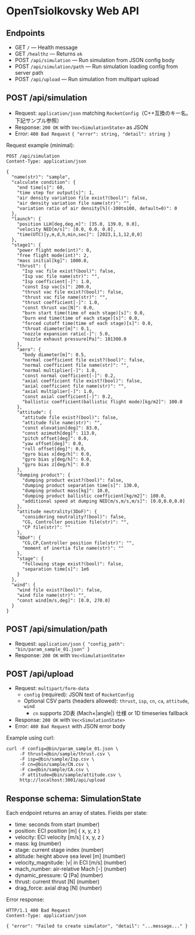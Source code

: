 # OpenTsiolkovsky Web API

## Endpoints

- GET `/` — Health message
- GET `/healthz` — Returns `ok`
- POST `/api/simulation` — Run simulation from JSON config body
- POST `/api/simulation/path` — Run simulation loading config from server path
- POST `/api/upload` — Run simulation from multipart upload

## POST /api/simulation

- Request: `application/json` matching `RocketConfig`（C++互換のキー名。下記サンプル参照）
- Response: `200 OK` with `Vec<SimulationState>` as JSON
- Error: `400 Bad Request` `{ "error": string, "detail": string }`

Request example (minimal):

```
POST /api/simulation
Content-Type: application/json

{
  "name(str)": "sample",
  "calculate condition": {
    "end time[s]": 60,
    "time step for output[s]": 1,
    "air density variation file exist?(bool)": false,
    "air density variation file name(str)": "",
    "variation ratio of air density[%](-100to100, default=0)": 0
  },
  "launch": {
    "position LLH[deg,deg,m]": [35.0, 139.0, 0.0],
    "velocity NED[m/s]": [0.0, 0.0, 0.0],
    "time(UTC)[y,m,d,h,min,sec]": [2023,1,1,12,0,0]
  },
  "stage1": {
    "power flight mode(int)": 0,
    "free flight mode(int)": 2,
    "mass initial[kg]": 1000.0,
    "thrust": {
      "Isp vac file exist?(bool)": false,
      "Isp vac file name(str)": "",
      "Isp coefficient[-]": 1.0,
      "const Isp vac[s]": 200.0,
      "thrust vac file exist?(bool)": false,
      "thrust vac file name(str)": "",
      "thrust coefficient[-]": 1.0,
      "const thrust vac[N]": 0.0,
      "burn start time(time of each stage)[s]": 0.0,
      "burn end time(time of each stage)[s]": 0.0,
      "forced cutoff time(time of each stage)[s]": 0.0,
      "throat diameter[m]": 0.1,
      "nozzle expansion ratio[-]": 5.0,
      "nozzle exhaust pressure[Pa]": 101300.0
    },
    "aero": {
      "body diameter[m]": 0.5,
      "normal coefficient file exist?(bool)": false,
      "normal coefficient file name(str)": "",
      "normal multiplier[-]": 1.0,
      "const normal coefficient[-]": 0.2,
      "axial coefficient file exist?(bool)": false,
      "axial coefficient file name(str)": "",
      "axial multiplier[-]": 1.0,
      "const axial coefficient[-]": 0.2,
      "ballistic coefficient(ballistic flight mode)[kg/m2]": 100.0
    },
    "attitude": {
      "attitude file exist?(bool)": false,
      "attitude file name(str)": "",
      "const elevation[deg]": 83.0,
      "const azimuth[deg]": 113.0,
      "pitch offset[deg]": 0.0,
      "yaw offset[deg]": 0.0,
      "roll offset[deg]": 0.0,
      "gyro bias x[deg/h]": 0.0,
      "gyro bias y[deg/h]": 0.0,
      "gyro bias z[deg/h]": 0.0
    },
    "dumping product": {
      "dumping product exist?(bool)": false,
      "dumping product separation time[s]": 130.0,
      "dumping product mass[kg]": 10.0,
      "dumping product ballistic coefficient[kg/m2]": 100.0,
      "additional speed at dumping NED[m/s,m/s,m/s]": [0.0,0.0,0.0]
    },
    "attitude neutrality(3DoF)": {
      "considering neutrality?(bool)": false,
      "CG, Controller position file(str)": "",
      "CP file(str)": ""
    },
    "6DoF": {
      "CG,CP,Controller position file(str)": "",
      "moment of inertia file name(str)": ""
    },
    "stage": {
      "following stage exist?(bool)": false,
      "separation time[s]": 1e6
    }
  },
  "wind": {
    "wind file exist?(bool)": false,
    "wind file name(str)": "",
    "const wind[m/s,deg]": [0.0, 270.0]
  }
}
```

## POST /api/simulation/path

- Request: `application/json` `{ "config_path": "bin/param_sample_01.json" }`
- Response: `200 OK` with `Vec<SimulationState>`

## POST /api/upload

- Request: `multipart/form-data`
  - `config` (required): JSON text of `RocketConfig`
  - Optional CSV parts (headers allowed): `thrust`, `isp`, `cn`, `ca`, `attitude`, `wind`
    - `cn` supports 2D表 (Mach×|angle|) 仕様 or 1D timeseries fallback
- Response: `200 OK` with `Vec<SimulationState>`
- Error: `400 Bad Request` with JSON error body

Example using curl:

```
curl -F config=@bin/param_sample_01.json \
     -F thrust=@bin/sample/thrust.csv \
     -F isp=@bin/sample/Isp.csv \
     -F cn=@bin/sample/CN.csv \
     -F ca=@bin/sample/CA.csv \
     -F attitude=@bin/sample/attitude.csv \
     http://localhost:3001/api/upload
```

## Response schema: SimulationState

Each endpoint returns an array of states. Fields per state:

- time: seconds from start (number)
- position: ECI position [m] { x, y, z }
- velocity: ECI velocity [m/s] { x, y, z }
- mass: kg (number)
- stage: current stage index (number)
- altitude: height above sea level [m] (number)
- velocity_magnitude: |v| in ECI [m/s] (number)
- mach_number: air-relative Mach [-] (number)
- dynamic_pressure: Q [Pa] (number)
- thrust: current thrust [N] (number)
- drag_force: axial drag [N] (number)

Error response:

```
HTTP/1.1 400 Bad Request
Content-Type: application/json

{ "error": "Failed to create simulator", "detail": "...message..." }
```

